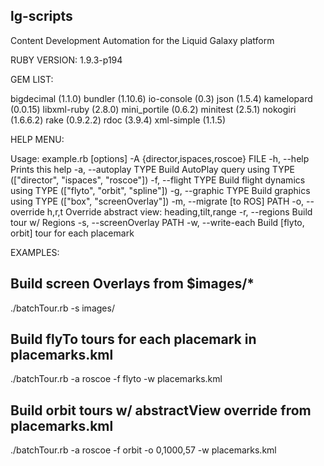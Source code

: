 ## lg-scripts
Content Development Automation for the Liquid Galaxy platform

RUBY VERSION:
1.9.3-p194
 
GEM LIST:

bigdecimal (1.1.0)
bundler (1.10.6)
io-console (0.3)
json (1.5.4)
kamelopard (0.0.15)
libxml-ruby (2.8.0)
mini_portile (0.6.2)
minitest (2.5.1)
nokogiri (1.6.6.2)
rake (0.9.2.2)
rdoc (3.9.4)
xml-simple (1.1.5)

HELP MENU:

Usage: example.rb [options] -A {director,ispaces,roscoe} FILE
    -h, --help                       Prints this help
    -a, --autoplay TYPE              Build AutoPlay query using TYPE
                                      (["director", "ispaces", "roscoe"])
    -f, --flight TYPE                Build flight dynamics using TYPE
                                      (["flyto", "orbit", "spline"])
    -g, --graphic TYPE               Build graphics using TYPE
                                      (["box", "screenOverlay"])
    -m, --migrate [to ROS] PATH
    -o, --override h,r,t             Override abstract view: heading,tilt,range
    -r, --regions                    Build tour w/ Regions
    -s, --screenOverlay PATH
    -w, --write-each                 Build [flyto, orbit] tour for each placemark


EXAMPLES:

## Build screen Overlays from $images/*
./batchTour.rb -s images/

## Build flyTo tours for each placemark in placemarks.kml
./batchTour.rb -a roscoe -f flyto -w placemarks.kml

## Build orbit tours w/ abstractView override from placemarks.kml
./batchTour.rb -a roscoe -f orbit -o 0,1000,57 -w placemarks.kml

